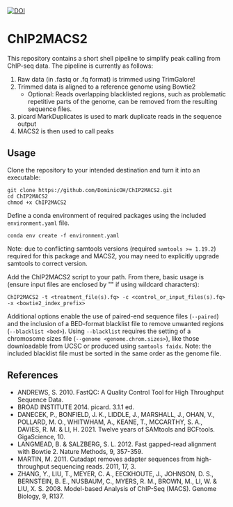 [![DOI](https://zenodo.org/badge/784793987.svg)](https://doi.org/10.5281/zenodo.14535832)

# ChIP2MACS2

This repository contains a short shell pipeline to simplify peak calling from ChIP-seq data. The pipeline is currently as follows: 
1. Raw data (in .fastq or .fq format) is trimmed using TrimGalore!
2. Trimmed data is aligned to a reference genome using Bowtie2
    - Optional: Reads overlapping blacklisted regions, such as problematic repetitive parts of the genome, can be removed from the resulting sequence files. 
3. picard MarkDuplicates is used to mark duplicate reads in the sequence output 
4. MACS2 is then used to call peaks

## Usage 
Clone the repository to your intended destination and turn it into an executable: 

```
git clone https://github.com/DominicOH/ChIP2MACS2.git
cd ChIP2MACS2
chmod +x ChIP2MACS2
```

Define a conda environment of required packages using the included `environment.yaml` file. 

```
conda env create -f environment.yaml
```

Note: due to conflicting samtools versions (required `samtools >= 1.19.2`) required for this package and MACS2, you may need to explicitly upgrade samtools to correct version.

Add the ChIP2MACS2 script to your path. From there, basic usage is (ensure input files are enclosed by "" if using wildcard characters):

```
ChIP2MACS2 -t <treatment_file(s).fq> -c <control_or_input_files(s).fq> -x <bowtie2_index_prefix>
```

Additional options enable the use of paired-end sequence files (`--paired`) and the inclusion of a BED-format blacklist file to remove unwanted regions (`--blacklist <bed>`). Using `--blacklist` requires the setting of a chromosome sizes file (`--genome <genome.chrom.sizes>`), like those downloadable from UCSC or produced using `samtools faidx`. Note: the included blacklist file must be sorted in the same order as the genome file. 

## References
- ANDREWS, S. 2010. FastQC:  A Quality Control Tool for High Throughput Sequence Data.
- BROAD INSTITUTE 2014. picard. 3.1.1 ed.
- DANECEK, P., BONFIELD, J. K., LIDDLE, J., MARSHALL, J., OHAN, V., POLLARD, M. O., WHITWHAM, A., KEANE, T., MCCARTHY, S. A., DAVIES, R. M. & LI, H. 2021. Twelve years of SAMtools and BCFtools. GigaScience, 10.
- LANGMEAD, B. & SALZBERG, S. L. 2012. Fast gapped-read alignment with Bowtie 2. Nature Methods, 9, 357-359.
- MARTIN, M. 2011. Cutadapt removes adapter sequences from high-throughput sequencing reads. 2011, 17, 3.
- ZHANG, Y., LIU, T., MEYER, C. A., EECKHOUTE, J., JOHNSON, D. S., BERNSTEIN, B. E., NUSBAUM, C., MYERS, R. M., BROWN, M., LI, W. & LIU, X. S. 2008. Model-based Analysis of ChIP-Seq (MACS). Genome Biology, 9, R137.
